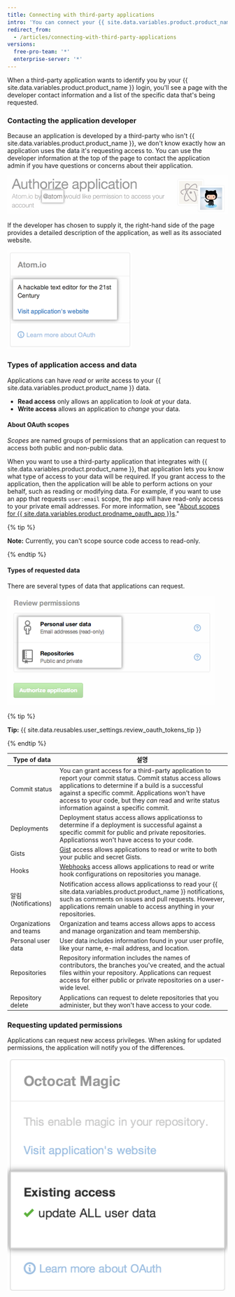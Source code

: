 ```yaml
---
title: Connecting with third-party applications
intro: 'You can connect your {{ site.data.variables.product.product_name }} identity to third-party applications using OAuth. When authorizing one of these applications, you should ensure you trust the application, review who it''s developed by, and review the kinds of information the application wants to access.'
redirect_from:
  - /articles/connecting-with-third-party-applications
versions:
  free-pro-team: '*'
  enterprise-server: '*'
---
```


When a third-party application wants to identify you by your {{ site.data.variables.product.product_name }} login, you'll see a page with the developer contact information and a list of the specific data that's being requested.

### Contacting the application developer

Because an application is developed by a third-party who isn't {{ site.data.variables.product.product_name }}, we don't know exactly how an application uses the data it's requesting access to. You can use the developer information at the top of the page to contact the application admin if you have questions or concerns about their application.

![{{ site.data.variables.product.prodname_oauth_app }} owner information](/assets/images/help/platform/oauth_owner_bar.png)

If the developer has chosen to supply it, the right-hand side of the page provides a detailed description of the application, as well as its associated website.

![OAuth application information and website](/assets/images/help/platform/oauth_app_info.png)

### Types of application access and data

Applications can have *read* or *write* access to your {{ site.data.variables.product.product_name }} data.

- **Read access** only allows an application to *look at* your data.
- **Write access** allows an application to *change* your data.

#### About OAuth scopes

*Scopes* are named groups of permissions that an application can request to access both public and non-public data.

When you want to use a third-party application that integrates with {{ site.data.variables.product.product_name }}, that application lets you know what type of access to your data will be required. If you grant access to the application, then the application will be able to perform actions on your behalf, such as reading or modifying data. For example, if you want to use an app that requests `user:email` scope, the app will have read-only access to your private email addresses. For more information, see "[About scopes for {{ site.data.variables.product.prodname_oauth_app }}s](//apps/building-integrations/setting-up-and-registering-oauth-apps/about-scopes-for-oauth-apps)."

{% tip %}

**Note:** Currently, you can't scope source code access to read-only.

{% endtip %}

#### Types of requested data

There are several types of data that applications can request.

![OAuth access details](/assets/images/help/platform/oauth_access_types.png)

{% tip %}

**Tip:** {{ site.data.reusables.user_settings.review_oauth_tokens_tip }}

{% endtip %}

| Type of data            | 설명                                                                                                                                                                                                                                                                                                                                      |
| ----------------------- | --------------------------------------------------------------------------------------------------------------------------------------------------------------------------------------------------------------------------------------------------------------------------------------------------------------------------------------- |
| Commit status           | You can grant access for a third-party application to report your commit status. Commit status access allows applications to determine if a build is a successful against a specific commit. Applications won't have access to your code, but they <em>can</em> read and write status information against a specific commit. |
| Deployments             | Deployment status access allows applicationss to determine if a deployment is successful against a specific commit for public and private repositories. Applicationss won't have access to your code.                                                                                                                                   |
| Gists                   | [Gist](https://gist.github.com) access allows applications to read or write to both your public and secret Gists.                                                                                                                                                                                                                       |
| Hooks                   | [Webhooks](/webhooks) access allows applications to read or write hook configurations on repositories you manage.                                                                                                                                                                                                                       |
| 알림(Notifications)       | Notification access allows applicationss to read your {{ site.data.variables.product.product_name }} notifications, such as comments on issues and pull requests. However, applications remain unable to access anything in your repositories.                                                                                          |
| Organizations and teams | Organization and teams access allows apps to access and manage organization and team membership.                                                                                                                                                                                                                                        |
| Personal user data      | User data includes information found in your user profile, like your name, e-mail address, and location.                                                                                                                                                                                                                                |
| Repositories            | Repository information includes the names of contributors, the branches you've created, and the actual files within your repository. Applications can request access for either public or private repositories on a user-wide level.                                                                                                    |
| Repository delete       | Applications can request to delete repositories that you administer, but they won't have access to your code.                                                                                                                                                                                                                           |

### Requesting updated permissions

Applications can request new access privileges. When asking for updated permissions, the application will notify you of the differences.

![Changing third-party application access](/assets/images/help/platform/oauth_existing_access_pane.png)
